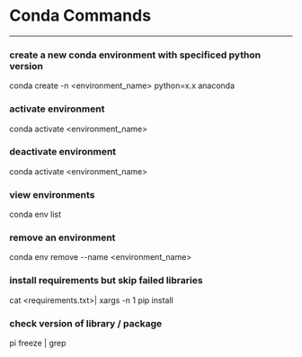 # Conda Commands
---
### create a new conda environment with specificed python version
conda create -n <environment_name> python=x.x anaconda

### activate environment
conda activate <environment_name>

### deactivate environment
conda activate <environment_name>

### view environments
conda env list

### remove an environment
conda env remove --name <environment_name>

### install requirements but skip failed libraries
cat <requirements.txt>| xargs -n 1 pip install

### check version of library / package
pi freeze | grep <libary>
